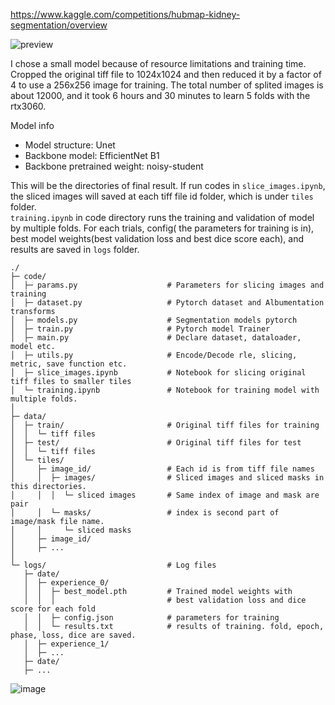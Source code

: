 https://www.kaggle.com/competitions/hubmap-kidney-segmentation/overview

![preview](https://github.com/RK-IM/ML-contents/assets/94027045/acc25ef6-fadb-42da-b5c2-a1fe5ef83e4f)

I chose a small model because of resource limitations and training time. Cropped the original tiff file to 1024x1024 and then reduced it by a factor of 4 to use a 256x256 image for training. The total number of splited images is about 12000, and it took 6 hours and 30 minutes to learn 5 folds with the rtx3060.

Model info  
- Model structure: Unet  
- Backbone model: EfficientNet B1  
- Backbone pretrained weight: noisy-student  

This will be the directories of final result. If run codes in `slice_images.ipynb`, the sliced images will saved at each tiff file id folder, which is under `tiles` folder.  
`training.ipynb` in code directory runs the training and validation of model by multiple folds. For each trials, config( the parameters for training is in), best model weights(best validation loss and best dice score each), and results are saved in `logs` folder.   
```
./  
├─ code/  
│  ├─ params.py                    # Parameters for slicing images and training  
│  ├─ dataset.py                   # Pytorch dataset and Albumentation transforms  
│  ├─ models.py                    # Segmentation models pytorch  
│  ├─ train.py                     # Pytorch model Trainer
│  ├─ main.py                      # Declare dataset, dataloader, model etc.
│  ├─ utils.py                     # Encode/Decode rle, slicing, metric, save function etc.
│  ├─ slice_images.ipynb           # Notebook for slicing original tiff files to smaller tiles
│  └─ training.ipynb               # Notebook for training model with multiple folds.
│  
├─ data/  
│  ├─ train/                       # Original tiff files for training
│  │  └─ tiff files  
│  ├─ test/                        # Original tiff files for test
│  │  └─ tiff files  
│  └─ tiles/  
│     ├─ image_id/                 # Each id is from tiff file names
│     │  ├─ images/                # Sliced images and sliced masks in this directories.
│     │  │  └─ sliced images       # Same index of image and mask are pair 
│     │  └─ masks/                 # index is second part of image/mask file name.
│     │     └─ sliced masks  
│     ├─ image_id/  
│     ├─ ...  
│  
└─ logs/                           # Log files
   ├─ date/
   │  ├─ experience_0/
   │  │  ├─ best_model.pth         # Trained model weights with
   │  │  │                         # best validation loss and dice score for each fold
   │  │  ├─ config.json            # parameters for training
   │  │  └─ results.txt            # results of training. fold, epoch, phase, loss, dice are saved.
   │  ├─ experience_1/
   │  ├─ ...
   ├─ date/  
   ├─ ...
```

![image](https://github.com/RK-IM/ML-contents/assets/94027045/9a790105-ff95-4a66-ae62-06435ea81ff0)
